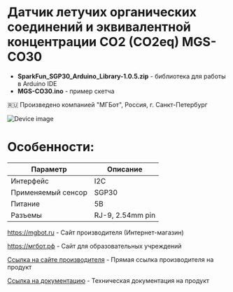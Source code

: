 # Датчик летучих органических соединений и эквивалентной концентрации CO2 (CO2eq) MGS-CO30

- **SparkFun_SGP30_Arduino_Library-1.0.5.zip** - библиотека для работы в Arduino IDE
- **MGS-CO30.ino** - пример скетча

🇷🇺 Произведено компанией "МГБот", Россия, г. Санкт-Петербург

![Device image](https://books.mgbot.ru/images/MGS-CO30.PNG)

# Особенности:

| Параметр    | Описание |
| ----------- | -----------|
| Интерфейс   | I2C|
| Применяемый сенсор   | SGP30 |
| Питание     | 5В|
| Разъемы     | RJ-9, 2.54mm pin|

https://mgbot.ru  - Сайт производителя (Интернет-магазин)

https://мгбот.рф  - Сайт для образовательных учреждений

[Ссылка на сайте производителя](https://mgbot.ru/catalog/datchiki_sensory/datchik_let_org_soedineniy_i_ekviv_kontsentratsii_co2_co2eq_mgs_co30_razem_rj_9_sgp30/) - Прямая ссылка производителя на продукт

[Ссылка на документацию](https://books.mgbot.ru/devices/MGS-CO30.pdf) - Техническая документация на продукт